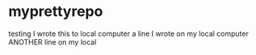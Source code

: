 # myprettyrepo
testing
I wrote this to local computer
a line I wrote on my local computer
ANOTHER line on my local
